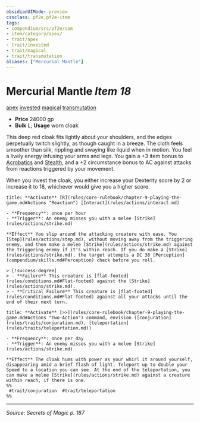 ```yaml
---
obsidianUIMode: preview
cssclass: pf2e,pf2e-item
tags:
- compendium/src/pf2e/som
- item/category/apex/
- trait/apex
- trait/invested
- trait/magical
- trait/transmutation
aliases: ["Mercurial Mantle"]
---
```

# Mercurial Mantle *Item 18*  
[apex](apex.md "Apex Item Trait")  [invested](invested.md "Invested Item Trait")  [magical](magical.md "Magical Item Trait")  [transmutation](transmutation.md "Transmutation School Trait")  

- **Price** 24000 gp
- **Bulk** L; **Usage** worn cloak

This deep red cloak fits lightly about your shoulders, and the edges perpetually twitch slightly, as though caught in a breeze. The cloth feels smoother than silk, rippling and swaying like liquid when in motion. You feel a lively energy infusing your arms and legs. You gain a +3 item bonus to [Acrobatics](skills.md#Acrobatics) and [Stealth](skills.md#Stealth), and a +2 circumstance bonus to AC against attacks from reactions triggered by your movement.

When you invest the cloak, you either increase your Dexterity score by 2 or increase it to 18, whichever would give you a higher score.

```ad-embed-ability
title: **Activate** [R](rules/core-rulebook/chapter-9-playing-the-game.md#Actions "Reaction") [Interact](rules/actions/interact.md)

- **Frequency**: once per hour
- **Trigger**: An enemy misses you with a melee [Strike](rules/actions/strike.md)

**Effect** You slip around the attacking creature with ease. You [Step](rules/actions/step.md), without moving away from the triggering enemy, and then make a melee [Strike](rules/actions/strike.md) against the triggering enemy if it's within reach. If you do make a [Strike](rules/actions/strike.md), the target attempts a DC 38 [Perception](compendium/skills.md#Perception) check before you roll.

> [!success-degree] 
> - **Failure** This creature is [flat-footed](rules/conditions.md#Flat-footed) against the [Strike](rules/actions/strike.md).
> - **Critical Failure** This creature is [flat-footed](rules/conditions.md#Flat-footed) against all your attacks until the end of their next turn.
```

```ad-embed-ability
title: **Activate** [>>](rules/core-rulebook/chapter-9-playing-the-game.md#Actions "Two-Action") command, envision ([conjuration](rules/traits/conjuration.md), [teleportation](rules/traits/teleportation.md))

- **Frequency**: once per day
- **Trigger**: An enemy misses you with a melee [Strike](rules/actions/strike.md)

**Effect** The cloak hums with power as your whirl it around yourself, disappearing amid a brief flash of light. Teleport up to double your Speed to a location you can see. At the end of the teleportation, you can make a melee [Strike](rules/actions/strike.md) against a creature within reach, if there is one.  
%%
 #trait/conjuration  #trait/teleportation 
%%
```


---
*Source: Secrets of Magic p. 187*